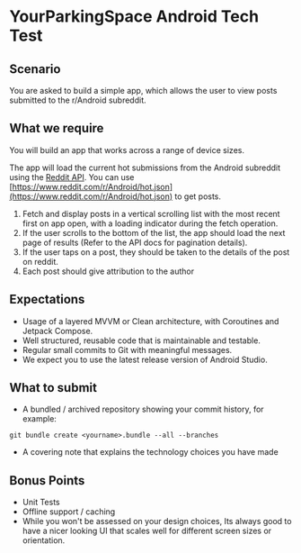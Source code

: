 # YourParkingSpace Android Tech Test

## Scenario
You are asked to build a simple app, which allows the user to view posts submitted to the r/Android subreddit. 

## What we require
You will build an app that works across a range of device sizes.

The app will load the current hot submissions from the Android subreddit using the [Reddit API](https://www.reddit.com/dev/api/). You can use [https://www.reddit.com/r/Android/hot.json](https://www.reddit.com/r/Android/hot.json) to get posts.


1. Fetch and display posts in a vertical scrolling list with the most recent first on app open, with a loading indicator during the fetch operation. 
2. If the user scrolls to the bottom of the list, the app should load the next page of results (Refer to the API docs for pagination details).
3. If the user taps on a post, they should be taken to the details of the post on reddit.
4. Each post should give attribution to the author

## Expectations
* Usage of a layered MVVM or Clean architecture, with Coroutines and Jetpack Compose.
* Well structured, reusable code that is maintainable and testable.
* Regular small commits to Git with meaningful messages.
* We expect you to use the latest release version of Android Studio.

## What to submit
* A bundled / archived repository showing your commit history, for example:

```git bundle create <yourname>.bundle --all --branches```

* A covering note that explains the technology choices you have made

## Bonus Points

* Unit Tests
* Offline support / caching
* While you won't be assessed on your design choices, Its always good to have a nicer looking UI that scales well for different screen sizes or orientation.

